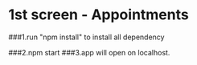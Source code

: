 # 1st screen - Appointments

###1.run "npm install" to install all dependency

###2.npm start
###3.app will open on localhost.
